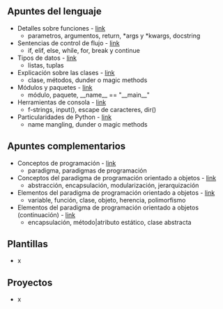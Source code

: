 ## Apuntes del lenguaje

- Detalles sobre funciones - [link](https://github.com/diegoaaron/repositorio/blob/main/python/apuntes/pyt_resume_01.md#detalles-sobre-funciones)
  - parametros, argumentos, return, *args y *kwargs, docstring
- Sentencias de control de flujo - [link](https://github.com/diegoaaron/repositorio/blob/main/python/apuntes/pyt_resume_02.md#sentencias-de-control-de-flujo)
  - if, elif, else, while, for, break y continue
- Tipos de datos - [link](https://github.com/diegoaaron/repositorio/blob/main/python/apuntes/pyt_resume_04.md#tipos-de-datos)
  - listas, tuplas
- Explicación sobre las clases - [link](#)
  - clase, métodos, dunder o magic methods
- Módulos y paquetes - [link](https://github.com/diegoaaron/repositorio/blob/main/python/apuntes/pyt_resume_03.md#m%C3%B3dulos-y-paquetes)
  - módulo, paquete, \_\_name\_\_ == "\_\_main\_\_"
- Herramientas de consola - [link](https://github.com/diegoaaron/repositorio/blob/main/python/apuntes/pyt_resume_06.md#herramientas-de-consola)
  - f-strings, input(), escape de caracteres, dir()
- Particularidades de Python - [link](https://github.com/diegoaaron/repositorio/blob/main/python/apuntes/pyt_resume_05.md#particularidades-de-python)
  - name mangling, dunder o magic methods

## Apuntes complementarios

- Conceptos de programación - [link](https://github.com/diegoaaron/repositorio/blob/main/python/apuntes/pyt_resume_100.md#conceptos-de-programaci%C3%B3n)
  - paradigma, paradigmas de programación
- Conceptos del paradigma de programación orientado a objetos - [link](https://github.com/diegoaaron/repositorio/blob/main/python/apuntes/pyt_resume_100.md#conceptos-del-paradigma-de-programaci%C3%B3n-orientado-a-objetos)
  - abstracción, encapsulación, modularización, jerarquización
- Elementos del paradigma de programación orientado a objetos - [link](https://github.com/diegoaaron/repositorio/blob/main/python/apuntes/pyt_resume_101.md#elementos-del-paradigma-de-programaci%C3%B3n-orientado-a-objetos)
  - variable, función, clase, objeto, herencia, polimorfismo
- Elementos del paradigma de programación orientado a objetos (continuación) - [link](https://github.com/diegoaaron/repositorio/blob/main/python/apuntes/pyt_resume_102.md#elementos-del-paradigma-de-programaci%C3%B3n-orientado-a-objetos-continuaci%C3%B3n)
  - encapsulación, método|atributo estático, clase abstracta

## Plantillas

- x

## Proyectos

- x
